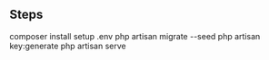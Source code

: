 ## Steps

composer install
setup .env
php artisan migrate --seed
php artisan key:generate
php artisan serve